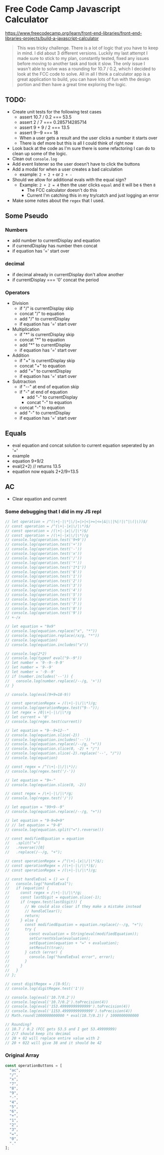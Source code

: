 # Free Code Camp Javascript Calculator

https://www.freecodecamp.org/learn/front-end-libraries/front-end-libraries-projects/build-a-javascript-calculator

> This was tricky challenge. There is a lot of logic that you have to keep in mind. I did about 3 different versions. Luckily my last attempt I made sure to stick to my plan, constantly tested, fixed any issues before moving to another task and took it slow. The only issue I wasn't able to solve was a rounding for 10.7 / 0.2, which I decided to look at the FCC code to solve. All in all I think a calculator app is a great application to build, you can have lots of fun with the design portion and then have a great time exploring the logic.

## TODO:

- Create unit tests for the following test cases
  - assert 10.7 / 0.2 === 53.5
  - assert 2 / 7 === 0.285714285714
  - assert 9 + 9 / 2 === 13.5
  - assert 9--9 === 18
  - When a user gets a result and the user clicks a number it starts over
  - There is def more but this is all I could think of right now
- Look back at the code as I'm sure there is some refactoring I can do to clean up some of the logic.
- Clean out `console.log`
- Add event listener so the user doesn't have to click the buttons
- Add a modal for when a user creates a bad calculation
  - example: `2 + 2 +` or `2 + -`
- Should we allow for additional evals with the equal sign?
  - Example: `2 + 2 = 4` then the user clicks `equal` and it will be `6` then `8`
    - The FCC calculator doesn't do this
    - Current I'm catching this in my try/catch and just logging an error
- Make some notes about the `regex` that I used.

## Some Pseudo

### Numbers

- add number to currentDisplay and equation
- if currendDisplay has number then concat
- if equation has '=' start over

### decimal

- if decimal already in currentDisplay don't allow another
- if currentDisplay === '0' concat the period

### Operators

- Division
  - if "/" is currentDisplay skip
  - concat "/" to equation
  - add "/" to currentDisplay
  - if equation has '=' start over
- Multiplication
  - if "\*" is currentDisplay skip
  - concat "\*" to equation
  - add "\*" to currentDisplay
  - if equation has '=' start over
- Addition
  - if "+" is currentDisplay skip
  - concat "+" to equation
  - add "+" to currentDisplay
  - if equation has '=' start over
- Subtraction
  - if "--" at end of equation skip
  - if "-" at end of equation
    - add "-" to currentDisplay
    - concat "-" to equation
  - concat "-" to equation
  - add "-" to currentDisplay
  - if equation has '=' start over

## Equals

- eval equation and concat solution to current equation seperated by an '='
- example
- equation 9+9/2
- eval(2+2) // returns 13.5
- equation now equals 2+2/9=13.5

## AC

- Clear equation and current

### Some debugging that I did in my JS repl

```javascript
// let operation = /^(\+|-|\*|\/|=|>|<|>=|<=|&|\||%|!|\^|\(|\))$/
// const operation = /^(\+|-|x|\/|\*)$/
// const operation = /(\+|-|x|\/|\*)$/
// const operation = /(\+|-|x|\/|\*)/g
// console.log(operation.test('9+9'))
// console.log(operation.test('+'))
// console.log(operation.test('-'))
// console.log(operation.test('x'))
// console.log(operation.test('/'))
// console.log(operation.test('*'))
// console.log(operation.test('1*1'))
// console.log(operation.test('6'))
// console.log(operation.test('1'))
// console.log(operation.test('2'))
// console.log(operation.test('3'))
// console.log(operation.test('4'))
// console.log(operation.test('5'))
// console.log(operation.test('6'))
// console.log(operation.test('7'))
// console.log(operation.test('8'))
// console.log(operation.test('9'))
// +-/x

// let equation = "9x9"
// console.log(equation.replace("x", "*"))
// console.log(equation.replace(/x/g, "*"))
// console.log(equation)
// console.log(equation.includes("x"))

// console.log(2*2)
// console.log(typeof eval("9--9"))
// let number = '9--9--9-9'
// let number = '9--9'
// let number = '-9--9'
// if (number.includes('--')) {
//   console.log(number.replace(/--/g, '+'))
// }

// console.log(eval(9+9=18-9))

// const operationRegex = /(\+|-|\/|\*)/g;
// console.log(operationRegex.test("9--"));
// let regex = /0|\+|-|\/|\*/g
// let current = '0'
// console.log(regex.test(current))

// let equation = "9--9+12--"
// console.log(equation.slice(-2))
// console.log(equation.includes('--'))
// console.log(equation.replace(/--/g, "+"))
// console.log(equation.slice(0, -2) + "/")
// console.log(equation.slice(-2).replace('--', "/"))
// console.log(equation)

// const regex = /^(\+|-|\/|\*)/;
// console.log(regex.test('/-'))

// let equation = "9+-"
// console.log(equation.slice(0, -2))

// const regex = /\+|-|\/|\*/g;
// console.log(regex.test('/'))

// let equation = "99+9--9"
// console.log(equation.replace(/--/g, "+"))

// let equation = "9-9=0+9"
// // let equation = "9-8"
// console.log(equation.split("=").reverse())

// const modifiedEquation = equation
//   .split("=")
//   .reverse()[0]
//   .replace(/--/g, "+");

// const operationRegex = /^(\+|-|x|\/|\*)$/;
// const operationRegex = /(\+|-|\/|\*)$/;
// const operationRegex = /(\+|-|\/|\*)/g;

// const handleEval = () => {
//   console.log("handleEval");
//   if (equation) {
//     const regex = /\+|-|\/|\*/g;
//     const lastDigit = equation.slice(-1);
//     if (regex.test(lastDigit)) {
//       // We could also clear if they make a mistake instead
//       // handleClear();
//       return;
//     } else {
//       const modifiedEquation = equation.replace(/--/g, "+");
//       try {
//         const evaluation = String(eval(modifiedEquation));
//         setCurrentValue(evaluation);
//         setEquation(equation + "=" + evaluation);
//         setResult(true);
//       } catch (error) {
//         console.log("handleEval error", error);
//       }
//     }
//   }
// };

// const digitRegex = /[0-9]/;
// console.log(digitRegex.test('1'))

// console.log(eval('10.7/0.2'))
// console.log(eval('10.7/0.2').toPrecision(4))
// console.log(eval('153.49999999999999').toPrecision(4))
// console.log(eval('1153.49999999999999').toPrecision(4))
// Math.round(1000000000000 * eval(10.7/0.2)) / 1000000000000

// Rounding?
// 10.7 / 0.2 (FCC gets 53.5 and I get 53.49999999)
// 2/7 should keep its decimal
// 20 + 02 will replace entire value with 2
// 20 + 022 will give 38 and it should be 42
```

### Original Array

```javascript
const operationButtons = [
  "ac",
  "/",
  "x",
  "7",
  "8",
  "9",
  "-",
  "4",
  "5",
  "6",
  "+",
  "1",
  "2",
  "3",
  "=",
  "0",
  "."
];
```

